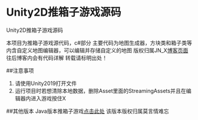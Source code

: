 # Unity2D推箱子游戏源码
Unity2D推箱子游戏源码

本项目为推箱子游戏源代码，c#部分
主要代码为地图生成器，方块类和箱子类等
内含自定义地图编辑器，可以编辑并存储自定义的地图
版权归属JN_X[博客页面](https://blog.csdn.net/qq_41676090)
往后博客内会有代码详解
转载请标明出处！

##注意事项
1. 请使用Unity2019打开文件
2. 运行项目时若想清除本地数据，删除Asset里面的StreamingAssets并且在编辑器内进入游戏按住X

##其他版本
Java版本推箱子游戏[点击此处](https://blog.csdn.net/qq_40176716/article/details/95176223) 该版本版权归属莫言情难忘
